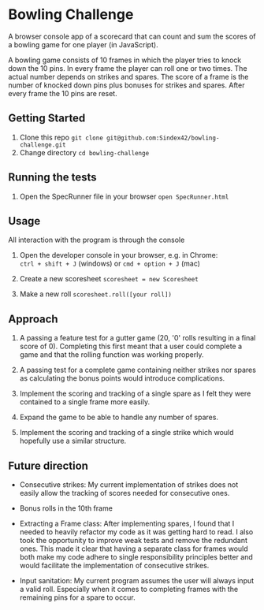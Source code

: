 # Bowling Challenge

A browser console app of a scorecard that can count and sum the scores of a bowling game for one player (in JavaScript).

A bowling game consists of 10 frames in which the player tries to knock down the 10 pins. In every frame the player can roll one or two times. The actual number depends on strikes and spares. The score of a frame is the number of knocked down pins plus bonuses for strikes and spares. After every frame the 10 pins are reset.


## Getting Started

1. Clone this repo `git clone git@github.com:Sindex42/bowling-challenge.git`
2. Change directory `cd bowling-challenge`


## Running the tests

1. Open the SpecRunner file in your browser `open SpecRunner.html`


## Usage

All interaction with the program is through the console

1. Open the developer console in your browser, e.g. in Chrome:  
  `ctrl + shift + J` (windows) or 
 `cmd + option + J` (mac)

2. Create a new scoresheet `scoresheet = new Scoresheet`

3. Make a new roll `scoresheet.roll([your roll])`


## Approach

1. A passing a feature test for a gutter game (20, '0' rolls resulting in a final score of 0). Completing this first meant that a user could complete a game and that the rolling function was working properly.

2. A passing test for a complete game containing neither strikes nor spares as calculating the bonus points would introduce complications.

3. Implement the scoring and tracking of a single spare as I felt they were contained to a single frame more easily.

4. Expand the game to be able to handle any number of spares.

5. Implement the scoring and tracking of a single strike which would hopefully use a similar structure.


## Future direction

* Consecutive strikes: My current implementation of strikes does not easily allow the tracking of scores needed for consecutive ones.

* Bonus rolls in the 10th frame

* Extracting a Frame class: After implementing spares, I found that I needed to heavily refactor my code as it was getting hard to read. I also took the opportunity to improve weak tests and remove the redundant ones. This made it clear that having a separate class for frames would both make my code adhere to single responsibility principles better and would facilitate the implementation of consecutive strikes. 

* Input sanitation: My current program assumes the user will always input a valid roll. Especially when it comes to completing frames with the remaining pins for a spare to occur.
